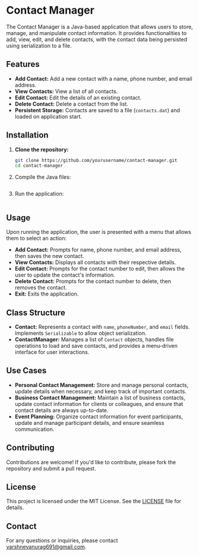 # Contact Manager

The Contact Manager is a Java-based application that allows users to store, manage, and manipulate contact information. It provides functionalities to add, view, edit, and delete contacts, with the contact data being persisted using serialization to a file.

## Features

- **Add Contact:** Add a new contact with a name, phone number, and email address.
- **View Contacts:** View a list of all contacts.
- **Edit Contact:** Edit the details of an existing contact.
- **Delete Contact:** Delete a contact from the list.
- **Persistent Storage:** Contacts are saved to a file (`contacts.dat`) and loaded on application start.

## Installation

1. **Clone the repository:**
   ```bash
   git clone https://github.com/yourusername/contact-manager.git
   cd contact-manager
   ```
2. Compile the Java files:
``` javac ContactManager.java
```

3. Run the application:
``` java ContactManager
```

## Usage

Upon running the application, the user is presented with a menu that allows them to select an action:

- **Add Contact:** Prompts for name, phone number, and email address, then saves the new contact.
- **View Contacts:** Displays all contacts with their respective details.
- **Edit Contact:** Prompts for the contact number to edit, then allows the user to update the contact's information.
- **Delete Contact:** Prompts for the contact number to delete, then removes the contact.
- **Exit:** Exits the application.

## Class Structure

- **Contact:** Represents a contact with `name`, `phoneNumber`, and `email` fields. Implements `Serializable` to allow object serialization.
- **ContactManager:** Manages a list of `Contact` objects, handles file operations to load and save contacts, and provides a menu-driven interface for user interactions.

## Use Cases

- **Personal Contact Management:** Store and manage personal contacts, update details when necessary, and keep track of important contacts.
- **Business Contact Management:** Maintain a list of business contacts, update contact information for clients or colleagues, and ensure that contact details are always up-to-date.
- **Event Planning:** Organize contact information for event participants, update and manage participant details, and ensure seamless communication.

## Contributing

Contributions are welcome! If you'd like to contribute, please fork the repository and submit a pull request.

## License

This project is licensed under the MIT License. See the [LICENSE](LICENSE) file for details.

## Contact

For any questions or inquiries, please contact [varshneyanurag691@gmail.com](mailto:varshneyanurag691@gmail.com).

